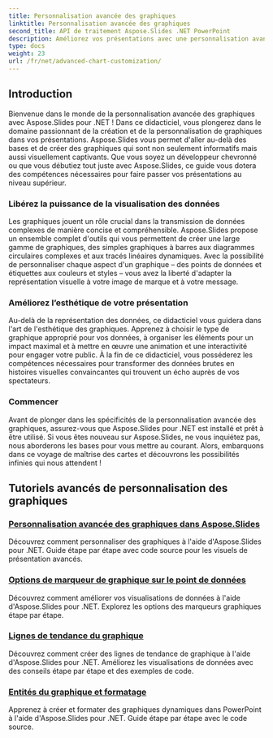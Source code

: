 ```yaml
---
title: Personnalisation avancée des graphiques
linktitle: Personnalisation avancée des graphiques
second_title: API de traitement Aspose.Slides .NET PowerPoint
description: Améliorez vos présentations avec une personnalisation avancée des graphiques à l'aide d'Aspose.Slides pour .NET. Apprenez à créer des graphiques visuellement époustouflants et à les adapter à vos besoins précis.
type: docs
weight: 23
url: /fr/net/advanced-chart-customization/
---
```


## Introduction

Bienvenue dans le monde de la personnalisation avancée des graphiques avec Aspose.Slides pour .NET ! Dans ce didacticiel, vous plongerez dans le domaine passionnant de la création et de la personnalisation de graphiques dans vos présentations. Aspose.Slides vous permet d'aller au-delà des bases et de créer des graphiques qui sont non seulement informatifs mais aussi visuellement captivants. Que vous soyez un développeur chevronné ou que vous débutiez tout juste avec Aspose.Slides, ce guide vous dotera des compétences nécessaires pour faire passer vos présentations au niveau supérieur.

### Libérez la puissance de la visualisation des données

Les graphiques jouent un rôle crucial dans la transmission de données complexes de manière concise et compréhensible. Aspose.Slides propose un ensemble complet d'outils qui vous permettent de créer une large gamme de graphiques, des simples graphiques à barres aux diagrammes circulaires complexes et aux tracés linéaires dynamiques. Avec la possibilité de personnaliser chaque aspect d'un graphique – des points de données et étiquettes aux couleurs et styles – vous avez la liberté d'adapter la représentation visuelle à votre image de marque et à votre message.

### Améliorez l’esthétique de votre présentation

Au-delà de la représentation des données, ce didacticiel vous guidera dans l'art de l'esthétique des graphiques. Apprenez à choisir le type de graphique approprié pour vos données, à organiser les éléments pour un impact maximal et à mettre en œuvre une animation et une interactivité pour engager votre public. À la fin de ce didacticiel, vous posséderez les compétences nécessaires pour transformer des données brutes en histoires visuelles convaincantes qui trouvent un écho auprès de vos spectateurs.

### Commencer

Avant de plonger dans les spécificités de la personnalisation avancée des graphiques, assurez-vous que Aspose.Slides pour .NET est installé et prêt à être utilisé. Si vous êtes nouveau sur Aspose.Slides, ne vous inquiétez pas, nous aborderons les bases pour vous mettre au courant. Alors, embarquons dans ce voyage de maîtrise des cartes et découvrons les possibilités infinies qui nous attendent !

## Tutoriels avancés de personnalisation des graphiques
### [Personnalisation avancée des graphiques dans Aspose.Slides](./advanced-chart-customization/)
Découvrez comment personnaliser des graphiques à l'aide d'Aspose.Slides pour .NET. Guide étape par étape avec code source pour les visuels de présentation avancés.
### [Options de marqueur de graphique sur le point de données](./chart-marker-options-on-data-point/)
Découvrez comment améliorer vos visualisations de données à l'aide d'Aspose.Slides pour .NET. Explorez les options des marqueurs graphiques étape par étape.
### [Lignes de tendance du graphique](./chart-trend-lines/)
Découvrez comment créer des lignes de tendance de graphique à l'aide d'Aspose.Slides pour .NET. Améliorez les visualisations de données avec des conseils étape par étape et des exemples de code.
### [Entités du graphique et formatage](./chart-entities/)
Apprenez à créer et formater des graphiques dynamiques dans PowerPoint à l'aide d'Aspose.Slides pour .NET. Guide étape par étape avec le code source.